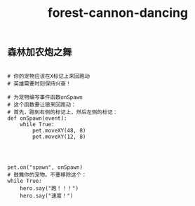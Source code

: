 ﻿---
layout: default
title: forest-cannon-dancing
---
## 森林加农炮之舞
```

# 你的宠物应该在X标记上来回跑动
# 英雄需要时刻保持兴奋！

# 为宠物编写事件函数onSpawn
# 这个函数要让狼来回跑动：
# 首先，跑到右侧的标记上，然后左侧的标记：
def onSpawn(event):
    while True:
        pet.moveXY(48, 8)
        pet.moveXY(12, 8)

    


pet.on("spawn", onSpawn)
# 鼓舞你的宠物。不要移除这个：
while True:
    hero.say("跑！！！")
    hero.say("速度！")

```
